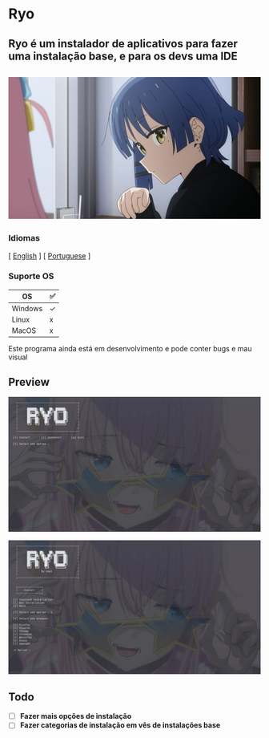 <!-- Header -->
# Ryo

## Ryo é um instalador de aplicativos para fazer uma instalação base, e para os devs uma IDE

<h2 align="center">
    <img src="resources/ryo_image.jpg" alt="app-image">
</h2>

<!-- Information -->
### Idiomas

<p>[ <a href="README.md">English</a> ] [ <a href="README-PT.md">Portuguese</a> ]</p>

### Suporte OS

| OS      | ✅   |
| ------- | --- |
| Windows | ✓   |
| Linux   | x   |
| MacOS   | x   |


<p>Este programa ainda está em desenvolvimento e pode conter bugs e mau visual</p>

## Preview

![Preview-1](resources/previews/preview1.png)

![Preview-2](resources/previews/preview2.png)


<h2>Todo</h2>

- [ ] **Fazer mais opções de instalação**
- [ ] **Fazer categorias de instalação em vês de instalações base**
